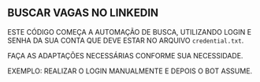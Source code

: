 ## BUSCAR VAGAS NO LINKEDIN

ESTE CÓDIGO COMEÇA A AUTOMAÇÃO DE BUSCA, UTILIZANDO LOGIN E SENHA DA SUA CONTA QUE DEVE ESTAR NO ARQUIVO `credential.txt`.

FAÇA AS ADAPTAÇÕES NECESSÁRIAS CONFORME SUA NECESSIDADE. 

EXEMPLO: 
REALIZAR O LOGIN MANUALMENTE E DEPOIS O BOT ASSUME. 

